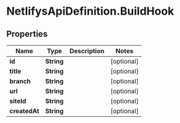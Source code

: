 # NetlifysApiDefinition.BuildHook

## Properties
Name | Type | Description | Notes
------------ | ------------- | ------------- | -------------
**id** | **String** |  | [optional] 
**title** | **String** |  | [optional] 
**branch** | **String** |  | [optional] 
**url** | **String** |  | [optional] 
**siteId** | **String** |  | [optional] 
**createdAt** | **String** |  | [optional] 


